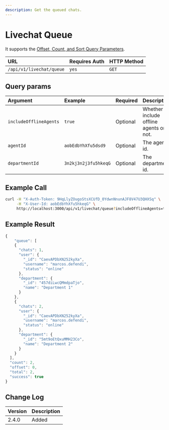 ```yaml
---
description: Get the queued chats.
---
```


# Livechat Queue

It supports the [Offset, Count, and Sort Query Parameters](../../team-collaboration/offset-and-count-and-sort-info.md).

| URL | Requires Auth | HTTP Method |
| :--- | :--- | :--- |
| `/api/v1/livechat/queue` | `yes` | `GET` |

## Query params

| Argument | Example | Required | Description |
| :--- | :--- | :--- | :--- |
| `includeOfflineAgents` | `true` | Optional | Whether include offline agents or not. |
| `agentId` | `aobEdbYhXfu5dsd9` | Optional | The agent's id. |
| `departmentId` | `3n2kj3n2j3fu5hkeqG` | Optional | The department's id. |

## Example Call

```bash
curl -H "X-Auth-Token: 9HqLlyZOugoStsXCUfD_0YdwnNnunAJF8V47U3QHXSq" \
     -H "X-User-Id: aobEdbYhXfu5hkeqG" \
     http://localhost:3000/api/v1/livechat/queue?includeOfflineAgents=true
```

## Example Result

```javascript
{
    "queue": [
    {
      "chats": 1,
      "user": {
        "_id": "CaevAPDbXN252kyXa",
        "username": "marcos.defendi",
        "status": "online"
      },
      "department": {
        "_id": "457diLwcQMmdpaTjo",
        "name": "Department 1"
      }
    },
    {
      "chats": 2,
      "user": {
        "_id": "CaevAPDbXN252kyXa",
        "username": "marcos.defendi",
        "status": "online"
      },
      "department": {
        "_id": "5mt9oEtQxuMMH23Co",
        "name": "Department 2"
      }
    }
  ],
  "count": 2,
  "offset": 0,
  "total": 2,
  "success": true
}
```

## Change Log

| Version | Description |
| :--- | :--- |
| 2.4.0 | Added |

